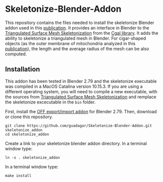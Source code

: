 # Skeletonize-Blender-Addon
This repository contains the files needed to install the skeletonize Blender addon used in this [publication](https://www.biorxiv.org/content/10.1101/2021.03.15.435547v2). It provides an interface in Blender 
to the [Triangulated Surface Mesh Skeletonization](https://doc.cgal.org/latest/Surface_mesh_skeletonization/index.html) from the [Cgal library](https://www.cgal.org/).
It adds the ability to skeletonize a triangulated mesh in Blender. For cigar-shaped objects (as the outer membrane of mitochondria analyzed in this [publication](https://www.biorxiv.org/content/10.1101/2021.03.15.435547v2)),
the length and the average radius of the mesh can be also computed.

## Installation

This addon has been tested in Blender 2.79 and the skeletonize executable was compiled in a MacOS Catalina version 10.15.3. If you are using a different operating system, you will need to compile a new executable, with the sources from [Triangulated Surface Mesh Skeletonization](https://doc.cgal.org/latest/Surface_mesh_skeletonization/index.html) and remplace the skeletonize excecutable in the `bin` folder. 

First, install the [OFF export/import addon](https://github.com/alextsui05/blender-off-addon) for Blender 2.79. Then, download or clone this repository. 

    git clone https://github.com/guadagar/Skeletonize-Blender-Addon.git skeletonize_addon
    cd skeletonize_addon
    
 Create a link to your skeletonize blender addon directory. In a terminal window type:
 
    ln -s . skeletonize_addon

In a terminal window type:

    make install




